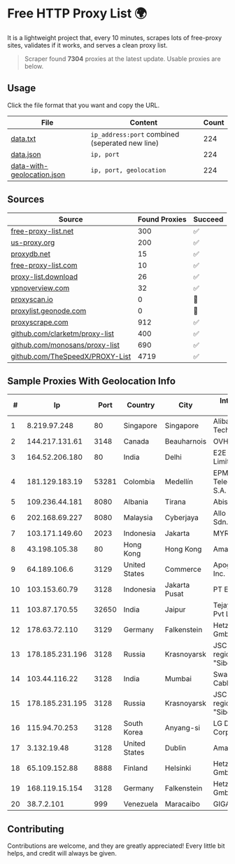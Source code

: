 
# Free HTTP Proxy List 🌍

It is a lightweight project that, every 10 minutes, scrapes lots of free-proxy sites, validates if it works, and serves a clean proxy list.


> Scraper found **7304** proxies at the latest update. Usable proxies are below.

## Usage

Click the file format that you want and copy the URL.


|File|Content|Count|
|----|-------|-----|
|[data.txt](https://raw.githubusercontent.com/themiralay/Proxy-List-World/master/data.txt)|`ip_address:port` combined (seperated new line)|224|
|[data.json](https://raw.githubusercontent.com/themiralay/Proxy-List-World/master/data.json)|`ip, port`|224|
|[data-with-geolocation.json](https://raw.githubusercontent.com/themiralay/Proxy-List-World/master/data-with-geolocation.json)|`ip, port, geolocation`|224|

## Sources

|Source|Found Proxies|Succeed|
|------|-------------|-------|
|[free-proxy-list.net](https://free-proxy-list.net)|300|✅|
|[us-proxy.org](https://www.us-proxy.org)|200|✅|
|[proxydb.net](http://proxydb.net)|15|✅|
|[free-proxy-list.com](https://free-proxy-list.com/?page=&port=&type%5B%5D=http&type%5B%5D=https&up_time=0&search=Search)|10|✅|
|[proxy-list.download](https://www.proxy-list.download/HTTP)|26|✅|
|[vpnoverview.com](https://vpnoverview.com/privacy/anonymous-browsing/free-proxy-servers)|32|✅|
|[proxyscan.io](https://www.proxyscan.io)|0|🚫|
|[proxylist.geonode.com](https://proxylist.geonode.com/api/proxy-list?limit=300&page=1&sort_by=lastChecked&sort_type=desc&protocols=http,https)|0|🚫|
|[proxyscrape.com](https://api.proxyscrape.com/v2/?request=displayproxies&protocol=http&timeout=10000&country=all&ssl=all&anonymity=all)|912|✅|
|[github.com/clarketm/proxy-list](https://raw.githubusercontent.com/clarketm/proxy-list/master/proxy-list-raw.txt)|400|✅|
|[github.com/monosans/proxy-list](https://raw.githubusercontent.com/monosans/proxy-list/main/proxies/http.txt)|690|✅|
|[github.com/TheSpeedX/PROXY-List](https://raw.githubusercontent.com/TheSpeedX/PROXY-List/master/http.txt)|4719|✅|


## Sample Proxies With Geolocation Info

|#|Ip|Port|Country|City|Internet Service Provider|
|-|--|----|-------|----|-------------------------|
|1|8.219.97.248|80|Singapore|Singapore|Alibaba (US) Technology Co., Ltd.|
|2|144.217.131.61|3148|Canada|Beauharnois|OVH Hosting|
|3|164.52.206.180|80|India|Delhi|E2E Networks Limited|
|4|181.129.183.19|53281|Colombia|Medellín|EPM Telecomunicaciones S.A. E.S.P.|
|5|109.236.44.181|8080|Albania|Tirana|Abissnet sh.a.|
|6|202.168.69.227|8080|Malaysia|Cyberjaya|Allo Technology Sdn. Bhd.|
|7|103.171.149.60|2023|Indonesia|Jakarta|MYREPUBLIC|
|8|43.198.105.38|80|Hong Kong|Hong Kong|Amazon.com, Inc.|
|9|64.189.106.6|3129|United States|Commerce|Apogee Telecom Inc.|
|10|103.153.60.79|3128|Indonesia|Jakarta Pusat|PT Era Awan Digital|
|11|103.87.170.55|32650|India|Jaipur|Tejays Industries Pvt Ltd|
|12|178.63.72.110|3129|Germany|Falkenstein|Hetzner Online GmbH|
|13|178.185.231.196|3128|Russia|Krasnoyarsk|JSC Rostelecom regional branch "Siberia"|
|14|103.44.116.22|3128|India|Mumbai|Swastik Internet and Cables pvt. ltd|
|15|178.185.231.195|3128|Russia|Krasnoyarsk|JSC Rostelecom regional branch "Siberia"|
|16|115.94.70.253|3128|South Korea|Anyang-si|LG DACOM Corporation|
|17|3.132.19.48|3128|United States|Dublin|Amazon.com, Inc.|
|18|65.109.152.88|8888|Finland|Helsinki|Hetzner Online GmbH|
|19|168.119.15.154|3128|Germany|Falkenstein|Hetzner Online GmbH|
|20|38.7.2.101|999|Venezuela|Maracaibo|GIGAPOP, C.A.|



## Contributing

Contributions are welcome, and they are greatly appreciated! Every
little bit helps, and credit will always be given.

